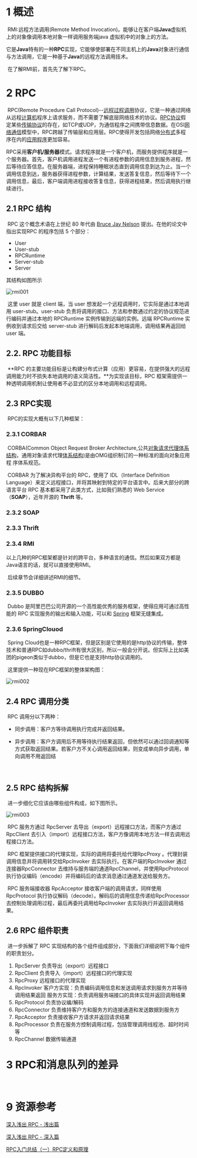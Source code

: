 # 1 概述

​		RMI:远程方法调用(Remote Method Invocation)。能够让在客户端**Java**虚拟机上的对象像调用本地对象一样调用服务端java 虚拟机中的对象上的方法。

​		它是**Java**特有的一种**RPC**实现，它能够使部署在不同主机上的**Java**对象进行通信与方法调用，它是一种基于**Java**的远程方法调用技术。

​		在了解RMI前，首先先了解下RPC。

# 2 RPC

​		RPC(Remote Procedure Call Protocol)--[远程过程调用](https://baike.so.com/doc/7849156-8123251.html)协议，它是一种通过网络从远程[计算机](https://baike.so.com/doc/3435270-3615253.html)程序上请求服务，而不需要了解底层网络技术的协议。[RPC协议](https://baike.so.com/doc/1329787-1405841.html)假定某些[传输协议](https://baike.so.com/doc/4873795-5091524.html)的存在，如TCP或UDP，为通信程序之间携带信息数据。在OSI[网络通信](https://baike.so.com/doc/5715305-5928031.html)模型中，RPC跨越了传输层和应用层。RPC使得开发包括网络[分布式](https://baike.so.com/doc/6151328-6364526.html)多程序在内的[应用程序](https://baike.so.com/doc/3417785-3597266.html)更加容易。		

​		RPC采用**客户机/服务器**模式。请求程序就是一个客户机，而服务提供程序就是一个服务器。首先，客户机调用进程发送一个有进程参数的调用信息到服务进程，然后等待应答信息。在服务器端，进程保持睡眠状态直到调用信息到达为止。当一个调用信息到达，服务器获得进程参数，计算结果，发送答复信息，然后等待下一个调用信息，最后，客户端调用进程接收答复信息，获得进程结果，然后调用执行继续进行。

## 2.1 RPC 结构

​		RPC 这个概念术语在上世纪 80 年代由 [Bruce Jay Nelson](https://en.wikipedia.org/wiki/Bruce_Jay_Nelson) 提出。在他的论文中指出实现RPC 的程序包括 5 个部分：		

* User
* User-stub
* RPCRuntime
* Server-stub
* Server

其结构如图所示

![rmi001](.\images\rmi001.png)

​		这里 user 就是 client 端，当 user 想发起一个远程调用时，它实际是通过本地调用 user-stub。user-stub 负责将调用的接口、方法和参数通过约定的协议规范进行编码并通过本地的 RPCRuntime 实例传输到远端的实例。远端 RPCRuntime 实例收到请求后交给 server-stub 进行解码后发起本地端调用，调用结果再返回给 user 端。

## 2.2. RPC 功能目标

​		**RPC 的主要功能目标是让构建分布式计算（应用）更容易，在提供强大的远程调用能力时不损失本地调用的语义简洁性。**为实现该目标，RPC 框架需提供一种透明调用机制让使用者不必显式的区分本地调用和远程调用。

## 2.3 RPC实现

​		RPC的实现大概有以下几种框架：

### 2.3.1  CORBAR

​		CORBA(Common Object Request Broker Architecture,公共[对象请求代理](https://baike.so.com/doc/4920871-5139961.html)[体系结构](https://baike.so.com/doc/6477885-6691588.html)，通用对象请求代理[体系结构](https://baike.so.com/doc/6477885-6691588.html))是由OMG组织制订的一种标准的面向对象应用程 序体系规范。

​		CORBAR 为了解决异构平台的 RPC，使用了 IDL（Interface Definition Language）来定义远程接口，并将其映射到特定的平台语言中。后来大部分的跨语言平台 RPC 基本都采用了此类方式，比如我们熟悉的 Web Service（**SOAP**），近年开源的 **Thrift** 等。

### 2.3.2 SOAP



### 2.3.3 Thrift



### 2.3.4 RMI

​		以上几种的RPC框架都是针对的跨平台，多种语言的通信。然后如果双方都是Java语言的话，就可以直接使用RMI。

​		后续章节会详细讲述RMI的细节。

### 2.3.5 DUBBO

​		Dubbo 是阿里巴巴公司开源的一个高性能优秀的服务框架，使得应用可通过高性能的 RPC 实现服务的输出和输入功能，可以和 [Spring](https://www.oschina.net/p/spring) 框架无缝集成。

### 2.3.6 SpringClouod

​		Spring Cloud也是一种RPC框架，但是区别是它使用的是http协议的传输，整体技术和普通RPC如dubbo/thrift有很大区别，所以一般会分开说。但实际上比如美团的pigeon类似于dubbo，但是它也是支持http协议调用的。

​		这里提供一种现在RPC框架的整体架构图：

![rmi002](.\images\rmi002.png)

## 2.4 RPC 调用分类

​		RPC 调用分以下两种：

* 同步调用：客户方等待调用执行完成并返回结果。

* 异步调用：客户方调用后不用等待执行结果返回，但依然可以通过回调通知等方式获取返回结果。若客户方不关心调用返回结果，则变成单向异步调用，单向调用不用返回结

​	

## 2.5 RPC 结构拆解

​		进一步细化它应该由哪些组件构成，如下图所示。

![rmi003](.\images\rmi003.png)

​		RPC 服务方通过 RpcServer 去导出（export）远程接口方法，而客户方通过 RpcClient 去引入（import）远程接口方法，客户方像调用本地方法一样去调用远程接口方法。

​		RPC 框架提供接口的代理实现，实际的调用将委托给代理RpcProxy 。代理封装调用信息并将调用转交给RpcInvoker 去实际执行。在客户端的RpcInvoker 通过连接器RpcConnector 去维持与服务端的通道RpcChannel，并使用RpcProtocol 执行协议编码（encode）并将编码后的请求消息通过通道发送给服务方。

​		RPC 服务端接收器 RpcAcceptor 接收客户端的调用请求，同样使用RpcProtocol 执行协议解码（decode）。解码后的调用信息传递给RpcProcessor 去控制处理调用过程，最后再委托调用给RpcInvoker 去实际执行并返回调用结果。


## 2.6 RPC 组件职责

​		进一步拆解了 RPC 实现结构的各个组件组成部分，下面我们详细说明下每个组件的职责划分。

1. RpcServer
   负责导出（export）远程接口
2. RpcClient
   负责导入（import）远程接口的代理实现
3. RpcProxy
   远程接口的代理实现
4. RpcInvoker
   客户方实现：负责编码调用信息和发送调用请求到服务方并等待调用结果返回
   服务方实现：负责调用服务端接口的具体实现并返回调用结果
5. RpcProtocol
   负责协议编/解码
6. RpcConnector
   负责维持客户方和服务方的连接通道和发送数据到服务方
7. RpcAcceptor
   负责接收客户方请求并返回请求结果
8. RpcProcessor
   负责在服务方控制调用过程，包括管理调用线程池、超时时间等
9. RpcChannel
   数据传输通道

# 3 RPC和消息队列的差异

​			













# 9 资源参考

[深入浅出 RPC - 浅出篇](https://blog.csdn.net/mindfloating/article/details/39473807)

[深入浅出 RPC - 深入篇](https://blog.csdn.net/mindfloating/article/details/39474123)

[RPC入门总结（一）RPC定义和原理](https://blog.csdn.net/kingcat666/article/details/78577079)